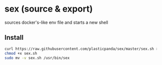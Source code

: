 # sex (**s**ource & **ex**port)
sources docker's-like env file and starts a new shell

## Install

```bash
curl https://raw.githubusercontent.com/plasticpanda/sex/master/sex.sh > sex.sh
chmod +x sex.sh
sudo mv -v sex.sh /usr/bin/sex
```
